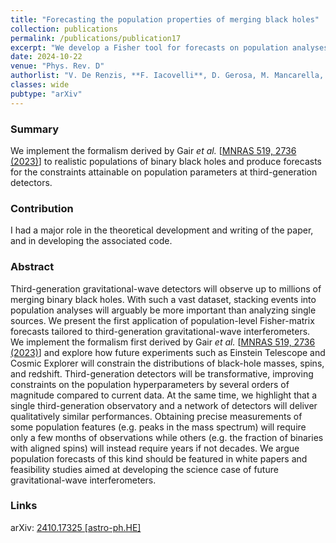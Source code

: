 ```yaml
---
title: "Forecasting the population properties of merging black holes"
collection: publications
permalink: /publications/publication17
excerpt: "We develop a Fisher tool for forecasts on population analyses at third-generation detectors"
date: 2024-10-22
venue: "Phys. Rev. D"
authorlist: "V. De Renzis, **F. Iacovelli**, D. Gerosa, M. Mancarella, C. Pacilio"
classes: wide
pubtype: "arXiv"
---
```


<html>
<head>
   <script src="https://code.jquery.com/jquery-3.7.0.js"></script>
</head>
<body>

<div id="inspirecount"></div>
<script>
var recid = '2842196';
var recurl = 'https://inspirehep.net/api/literature/?q=recid%3A'+recid+'&size=10&page=1&fields=citation_count&format=json';

if (recid === "undefined") {
	document.getElementById("inspirecount").innerHTML='';
} else {
	$.getJSON(recurl, function(data){
		if (data.hits.hits[0].metadata.citation_count === 0){
			var html = '';
		} else {
    	var html =`<a href="https://inspirehep.net/literature/${recid}" target="_blank" rel="noopener"><button type="button inspire" class="btn btn-inspire">iNSPIRE </button></a><span class="badge inspcitations">${data.hits.hits[0].metadata.citation_count} citations</span>`  
    	}  
    	document.getElementById("inspirecount").innerHTML= html
  });
}
</script>
</body>
</html>

### Summary
We implement the formalism derived by Gair *et al.* [<a href="https://doi.org/10.1093/mnras/stac3560" target="_blank" rel="noopener">MNRAS 519, 2736 (2023)</a>] to realistic populations of binary black holes and produce forecasts for the constraints attainable on population parameters at third-generation detectors.

### Contribution
I had a major role in the theoretical development and writing of the paper, and in developing the associated code.

### Abstract
Third-generation gravitational-wave detectors will observe up to millions of merging binary black holes. With such a vast dataset, stacking events into population analyses will arguably be more important than analyzing single sources. We present the first application of population-level Fisher-matrix forecasts tailored to third-generation gravitational-wave interferometers. We implement the formalism first derived by Gair *et al.* [<a href="https://doi.org/10.1093/mnras/stac3560" target="_blank" rel="noopener">MNRAS 519, 2736 (2023)</a>] and explore how future experiments such as Einstein Telescope and Cosmic Explorer will constrain the distributions of black-hole masses, spins, and redshift. Third-generation detectors will be transformative, improving constraints on the population hyperparameters by several orders of magnitude compared to current data. At the same time, we highlight that a single third-generation observatory and a network of detectors will deliver qualitatively similar performances. Obtaining precise measurements of some population features (e.g. peaks in the mass spectrum) will require only a few months of observations while others (e.g. the fraction of binaries with aligned spins) will instead require years if not decades. We argue population forecasts of this kind should be featured in white papers and feasibility studies aimed at developing the science case of future gravitational-wave interferometers. 


### Links

<i class="ai ai-arxiv ai-fw"></i> arXiv: <a href="https://arxiv.org/abs/2410.17325" target="_blank" rel="noopener">2410.17325 [astro-ph.HE]</a>